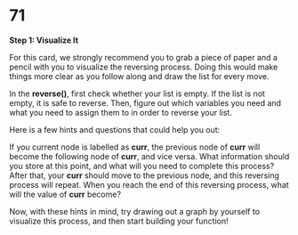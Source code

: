 # 71

**Step 1: Visualize It**

For this card, we strongly recommend you to grab a piece of paper and a pencil with you to visualize the reversing process. Doing this would make things more clear as you follow along and draw the list for every move.

In the **reverse\(\)**, first check whether your list is empty. If the list is not empty, it is safe to reverse. Then, figure out which variables you need and what you need to assign them to in order to reverse your list.

Here is a few hints and questions that could help you out:

If you current node is labelled as **curr**, the previous node of **curr** will become the following node of **curr**, and vice versa. What information should you store at this point, and what will you need to complete this process? After that, your **curr** should move to the previous node, and this reversing process will repeat. When you reach the end of this reversing process, what will the value of **curr** become?

Now, with these hints in mind, try drawing out a graph by yourself to visualize this process, and then start building your function!

